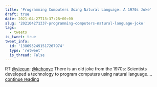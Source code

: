 ```yaml
---
title: 'Programming Computers Using Natural Language: A 1970s Joke'
draft: true
date: 2021-04-27T13:37:28+00:00
slug: '202104271337-programming-computers-natural-language-joke'
tags:
  - tweets
is_tweet: true
tweet_info:
  id: '1386932491517267974'
  type: 'retweet'
  is_thread: False
---
```




RT [@ylecun](https://x.com/ylecun): [@kchonyc](https://x.com/kchonyc) There is an old joke from the 1970s: 
Scientists developed a technology to program computers using natural language.… [continue reading](https://x.com/sytelus/status/1386932491517267974)
